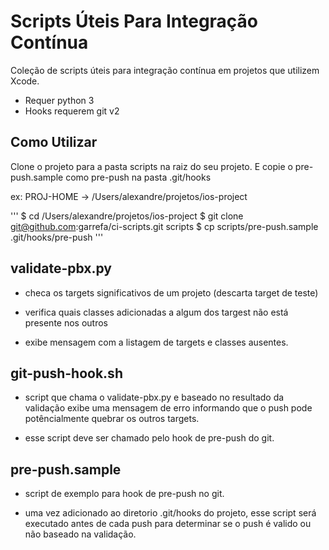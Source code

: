 # Scripts Úteis Para Integração Contínua

Coleção de scripts úteis para integração contínua em projetos que utilizem Xcode.

* Requer python 3
* Hooks requerem git v2

## Como Utilizar

Clone o projeto para a pasta scripts na raiz do seu projeto.
E copie o pre-push.sample como pre-push na pasta .git/hooks

ex: PROJ-HOME -> /Users/alexandre/projetos/ios-project

'''
$ cd  /Users/alexandre/projetos/ios-project
$ git clone git@github.com:garrefa/ci-scripts.git scripts
$ cp scripts/pre-push.sample .git/hooks/pre-push
'''

## validate-pbx.py

- checa os targets significativos de um projeto (descarta target de teste)

- verifica quais classes adicionadas a algum dos targest não está presente nos outros

- exibe mensagem com a listagem de targets e classes ausentes.

## git-push-hook.sh

- script que chama o validate-pbx.py e baseado no resultado da validação exibe uma
mensagem de erro informando que o push pode potêncialmente quebrar os outros targets.

- esse script deve ser chamado pelo hook de pre-push do git.

## pre-push.sample

- script de exemplo para hook de pre-push no git.

- uma vez adicionado ao diretorio .git/hooks do projeto, esse script será executado
antes de cada push para determinar se o push é valido ou não baseado na validação.
